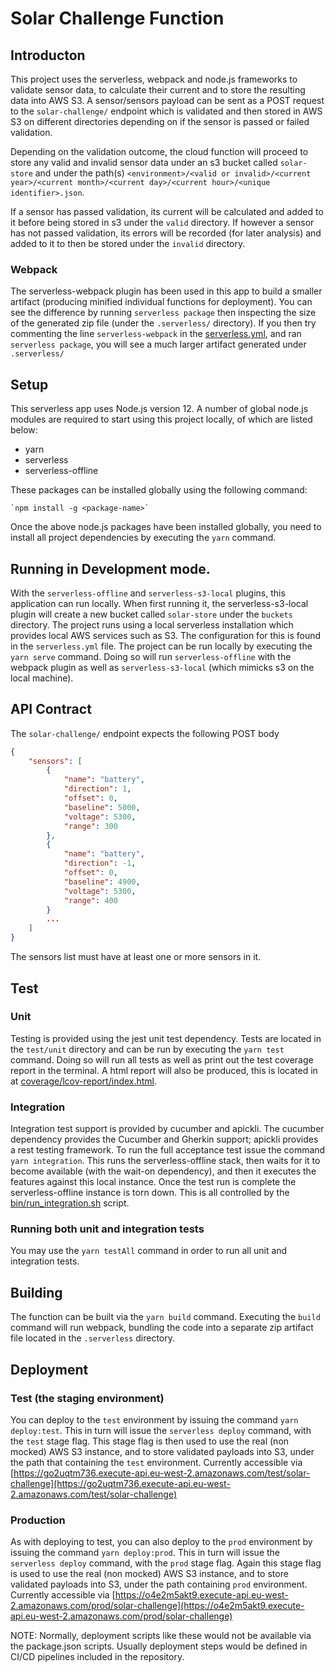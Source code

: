 # Solar Challenge Function
  
## Introducton

This project uses the serverless, webpack and node.js frameworks to validate sensor data, to calculate their current and to store the resulting data into AWS S3.
A sensor/sensors payload can be sent as a POST request to the `solar-challenge/` endpoint which is validated and then stored in AWS S3 on different directories depending on if the sensor is passed or failed validation.

Depending on the validation outcome, the cloud function will proceed to store any valid and invalid sensor data under an s3 bucket called `solar-store` and under the path(s) `<environment>/<valid or invalid>/<current year>/<current month>/<current day>/<current hour>/<unique identifier>.json`.

If a sensor has passed validation, its current will be calculated and added to it before being stored in s3 under the `valid` directory.
If however a sensor has not passed validation, its errors will be recorded (for later analysis) and added to it to then be stored under the `invalid` directory.

### Webpack

The serverless-webpack plugin has been used in this app to build a smaller artifact (producing minified individual functions for deployment). You can see the difference by running `serverless package` then inspecting the size of the generated zip file (under the `.serverless/` directory). If you then try commenting the line `serverless-webpack` in the [serverless.yml](serverless.yml), and ran `serverless package`, you will see a much larger artifact generated under `.serverless/`

## Setup

This serverless app uses Node.js version 12.
A number of global node.js modules are required to start using this project locally, of which are listed below:

* yarn
* serverless
* serverless-offline

These packages can be installed globally using the following command:

    `npm install -g <package-name>`

Once the above node.js packages have been installed globally, you need to install all project dependencies by executing the `yarn` command.

## Running in Development mode.

With the `serverless-offline` and `serverless-s3-local` plugins, this application can run locally. When first running it, the serverless-s3-local plugin will create a new bucket called `solar-store` under the `buckets` directory.
The project runs using a local serverless installation which provides local AWS services such as S3. The configuration for this is found in the `serverless.yml` file.
The project can be run locally by executing the `yarn serve` command. Doing so will run `serverless-offline` with the webpack plugin as well as `serverless-s3-local` (which mimicks s3 on the local machine).

## API Contract

The `solar-challenge/` endpoint expects the following POST body

```JSON
{
    "sensors": [
        {
            "name": "battery",
            "direction": 1,
            "offset": 0,
            "baseline": 5000,
            "voltage": 5300,
            "range": 300
        },
        {
            "name": "battery",
            "direction": -1,
            "offset": 0,
            "baseline": 4900,
            "voltage": 5300,
            "range": 400
        }
        ...
    ]
}
```
The sensors list must have at least one or more sensors in it.

## Test

### Unit

Testing is provided using the jest unit test dependency. Tests are located in the `test/unit` directory and can be run by executing the `yarn test` command. Doing so will run all tests as well as print out the test coverage report in the terminal. A html report will also be produced, this is located in at [coverage/lcov-report/index.html](coverage/lcov-report/index.html).

### Integration

Integration test support is provided by cucumber and apickli. The cucumber dependency provides the Cucumber and Gherkin support; apickli provides a rest testing framework.
To run the full acceptance test issue the command `yarn integration`. This runs the serverless-offline stack, then waits for it to become available (with the wait-on dependency), and then it executes the features against this local instance. Once the test run is complete the serverless-offline instance is torn down. This is all controlled by the [bin/run_integration.sh](bin/run_integration.sh) script.

### Running both unit and integration tests

You may use the `yarn testAll` command in order to run all unit and integration tests.

## Building

The function can be built via the `yarn build` command. Executing the `build` command will run webpack, bundling the code into a separate zip artifact file located in the `.serverless` directory.

## Deployment

### Test (the staging environment)
You can deploy to the `test` environment by issuing the command `yarn deploy:test`. This in turn will issue the `serverless deploy` command, with the `test` stage flag.
This stage flag is then used to use the real (non mocked) AWS S3 instance, and to store validated payloads into S3, under the path that containing the `test` environment.
Currently accessible via [https://go2uqtm736.execute-api.eu-west-2.amazonaws.com/test/solar-challenge](https://go2uqtm736.execute-api.eu-west-2.amazonaws.com/test/solar-challenge)

### Production
As with deploying to test, you can also deploy to the `prod` environment by issuing the command `yarn deploy:prod`. This in turn will issue the `serverless deploy` command, with the `prod` stage flag.
Again this stage flag is used to use the real (non mocked) AWS S3 instance, and to store validated payloads into S3, under the path containing `prod` environment.
Currently accessible via [https://o4e2m5akt9.execute-api.eu-west-2.amazonaws.com/prod/solar-challenge](https://o4e2m5akt9.execute-api.eu-west-2.amazonaws.com/prod/solar-challenge)

NOTE:
Normally, deployment scripts like these would not be available via the package.json scripts. Usually deployment steps would be defined in CI/CD pipelines included in the repository.
